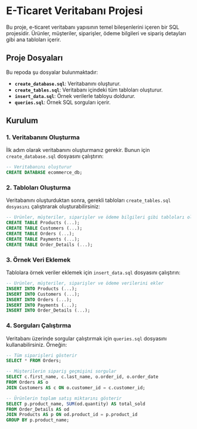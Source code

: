 # E-Ticaret Veritabanı Projesi

Bu proje, e-ticaret veritabanı yapısının temel bileşenlerini içeren bir SQL projesidir. Ürünler, müşteriler, siparişler, ödeme bilgileri ve sipariş detayları gibi ana tabloları içerir.

## Proje Dosyaları

Bu repoda şu dosyalar bulunmaktadır:

- **`create_database.sql`**: Veritabanını oluşturur.
- **`create_tables.sql`**: Veritabanı içindeki tüm tabloları oluşturur.
- **`insert_data.sql`**: Örnek verilerle tabloyu doldurur.
- **`queries.sql`**: Örnek SQL sorguları içerir.


## Kurulum

### 1. Veritabanını Oluşturma

İlk adım olarak veritabanını oluşturmanız gerekir. Bunun için `create_database.sql` dosyasını çalıştırın:

```sql
-- Veritabanını oluşturur
CREATE DATABASE ecommerce_db;
```

### 2. Tabloları Oluşturma

Veritabanını oluşturduktan sonra, gerekli tabloları `create_tables.sql dosyasını` çalıştırarak oluşturabilirsiniz:

```sql
-- Ürünler, müşteriler, siparişler ve ödeme bilgileri gibi tabloları oluşturur
CREATE TABLE Products (...);
CREATE TABLE Customers (...);
CREATE TABLE Orders (...);
CREATE TABLE Payments (...);
CREATE TABLE Order_Details (...);
```

### 3. Örnek Veri Eklemek

Tablolara örnek veriler eklemek için `insert_data.sql` dosyasını çalıştırın:

```sql
-- Ürünler, müşteriler, siparişler ve ödeme verilerini ekler
INSERT INTO Products (...);
INSERT INTO Customers (...);
INSERT INTO Orders (...);
INSERT INTO Payments (...);
INSERT INTO Order_Details (...);
```

### 4. Sorguları Çalıştırma

Veritabanı üzerinde sorgular çalıştırmak için `queries.sql` dosyasını kullanabilirsiniz. Örneğin:

```sql
-- Tüm siparişleri gösterir
SELECT * FROM Orders;

-- Müşterilerin sipariş geçmişini sorgular
SELECT c.first_name, c.last_name, o.order_id, o.order_date 
FROM Orders AS o
JOIN Customers AS c ON o.customer_id = c.customer_id;

-- Ürünlerin toplam satış miktarını gösterir
SELECT p.product_name, SUM(od.quantity) AS total_sold
FROM Order_Details AS od
JOIN Products AS p ON od.product_id = p.product_id
GROUP BY p.product_name;
```


